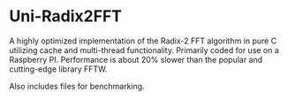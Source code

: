# Uni-Radix2FFT

A highly optimized implementation of the Radix-2 FFT algorithm in pure C utilizing cache and multi-thread functionality. Primarily coded for use on a Raspberry PI.
Performance is about 20% slower than the popular and cutting-edge library FFTW.

Also includes files for benchmarking.
